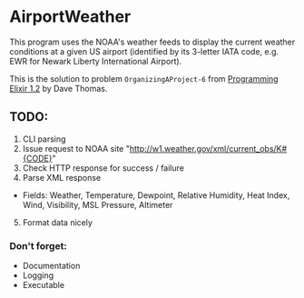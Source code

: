 # AirportWeather

This program uses the NOAA's weather feeds to display the current weather
conditions at a given US airport (identified by its 3-letter IATA code, e.g. EWR
for Newark Liberty International Airport).

This is the solution to problem `OrganizingAProject-6` from [Programming Elixir
1.2](https://pragprog.com/book/elixir12/programming-elixir-1-2) by Dave Thomas.

## TODO:

1. CLI parsing
2. Issue request to NOAA site "http://w1.weather.gov/xml/current_obs/K#{CODE}"
3. Check HTTP response for success / failure
4. Parse XML response
  - Fields: Weather, Temperature, Dewpoint, Relative Humidity, Heat Index, Wind, Visibility, MSL Pressure, Altimeter
5. Format data nicely

### Don't forget:
* Documentation
* Logging
* Executable

